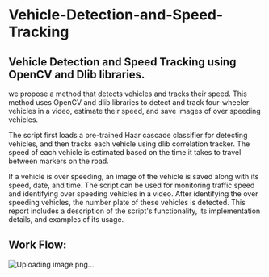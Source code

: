 # Vehicle-Detection-and-Speed-Tracking
<h2>Vehicle Detection and Speed Tracking using OpenCV and Dlib libraries.</h2>
<p>we propose a method that detects vehicles and tracks their speed. This method uses OpenCV and dlib libraries to detect and track four-wheeler vehicles in a video, estimate their speed, and save images of over speeding vehicles.</p>
<p>The script first loads a pre-trained Haar cascade classifier for detecting vehicles, and then tracks each vehicle using dlib correlation tracker. The speed of each vehicle is estimated based on the time it takes to travel between markers on the road.</p>
<p>If a vehicle is over speeding, an image of the vehicle is saved along with its speed, date, and time. The script can be used for monitoring traffic speed and identifying over speeding vehicles in a video.
After identifying the over speeding vehicles, the number plate of these vehicles is detected. This report includes a description of the script's functionality, its implementation details, and examples of its usage.</p>

<h2>Work Flow:</h2>

![Uploading image.png…]()



